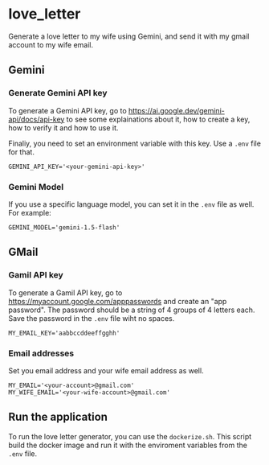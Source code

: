 # love_letter
Generate a love letter to my wife using Gemini, and send it with my gmail account to my wife email.

## Gemini

### Generate Gemini API key

To generate a Gemini API key, go to https://ai.google.dev/gemini-api/docs/api-key to see some explainations about it, how to create a key, how to verify it and how to use it.

Finaliy, you need to set an environment variable with this key. Use a `.env` file for that.
```
GEMINI_API_KEY='<your-gemini-api-key>'
```

### Gemini Model
If you use a specific language model, you can set it in the `.env` file as well. For example:
```
GEMINI_MODEL='gemini-1.5-flash'
```


## GMail

### Gamil API key
To generate a Gamil API key, go to https://myaccount.google.com/apppasswords and create an "app password". The password should be a string of 4 groups of 4 letters each. Save the password in the `.env` file wiht no spaces.

```
MY_EMAIL_KEY='aabbccddeeffgghh'
```

### Email addresses

Set you email address and your wife email address as well.

```
MY_EMAIL='<your-account>@gmail.com'
MY_WIFE_EMAIL='<your-wife-account>@gmail.com'
```


## Run the application

To run the love letter generator, you can use the `dockerize.sh`. This script build the docker image and run it with the enviroment variables from the `.env` file.
